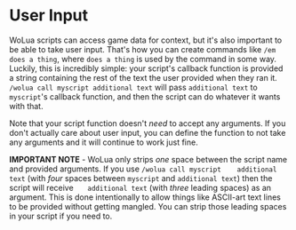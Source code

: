 # User Input

WoLua scripts can access game data for context, but it's also important to be able to take user input. That's how you can create commands like `/em does a thing`, where `does a thing` is used by the command in some way. Luckily, this is incredibly simple: your script's callback function is provided a string containing the rest of the text the user provided when they ran it. `/wolua call myscript additional text` will pass `additional text` to `myscript`'s callback function, and then the script can do whatever it wants with that.

Note that your script function doesn't _need_ to accept any arguments. If you don't actually care about user input, you can define the function to not take any arguments and it will continue to work just fine.

**IMPORTANT NOTE** - WoLua only strips _one_ space between the script name and provided arguments. If you use `/wolua call myscript    additional text` (with _four_ spaces between `myscript` and `additional text`) then the script will receive `   additional text` (with _three_ leading spaces) as an argument. This is done intentionally to allow things like ASCII-art text lines to be provided without getting mangled. You can strip those leading spaces in your script if you need to.
